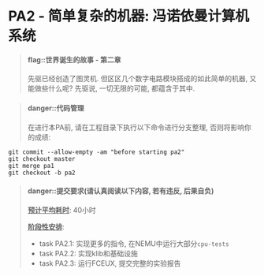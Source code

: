 
# PA2 - 简单复杂的机器: 冯诺依曼计算机系统

> #### flag::世界诞生的故事 - 第二章
> 先驱已经创造了图灵机.
> 但区区几个数字电路模块搭成的如此简单的机器, 又能做些什么呢?
> 先驱说, 一切无限的可能, 都蕴含于其中.

<!-- -->
> #### danger::代码管理
> 在进行本PA前, 请在工程目录下执行以下命令进行分支整理, 否则将影响你的成绩:
```
git commit --allow-empty -am "before starting pa2"
git checkout master
git merge pa1
git checkout -b pa2
```

<!-- -->
> #### danger::提交要求(请认真阅读以下内容, 若有违反, 后果自负)
> **<u>预计平均耗时</u>**: 40小时
>
> **<u>阶段性安排</u>**:
> * task PA2.1: 实现更多的指令, 在NEMU中运行大部分`cpu-tests`
> * task PA2.2: 实现klib和基础设施
> * task PA2.3: 运行FCEUX, 提交完整的实验报告
